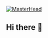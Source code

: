 [![MasterHead](https://encrypted-tbn0.gstatic.com/images?q=tbn:ANd9GcR7cOLfdslRE2fBIuClIihmwqHL_crzhOe_kIS7Ui_i1yqRO-axQo8GbwYdZZldhWa_S6I&usqp=CAU)](https://vk.com/rikai23)
## Hi there 👋

<!--
**Rikai23/Rikai23** is a ✨ _special_ ✨ repository because its `README.md` (this file) appears on your GitHub profile.

Here are some ideas to get you started:

- 🔭 I’m currently working on ...
- 🌱 I’m currently learning ...
- 👯 I’m looking to collaborate on ...
- 🤔 I’m looking for help with ...
- 💬 Ask me about ...
- 📫 How to reach me: ...
- 😄 Pronouns: ...
- ⚡ Fun fact: ...
-->
